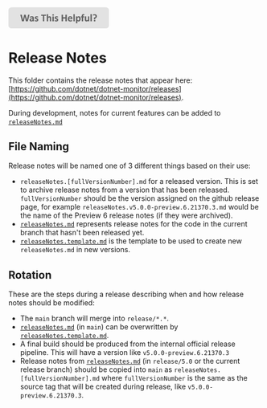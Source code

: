
[<img src=/images/WasThisHelpful.png width="200"/>](https://www.research.net/r/DGDQWXH?src=README)

# Release Notes
This folder contains the release notes that appear here: [https://github.com/dotnet/dotnet-monitor/releases](https://github.com/dotnet/dotnet-monitor/releases).

During development, notes for current features can be added to [`releaseNotes.md`](https://github.com/dotnet/dotnet-monitor/tree/main/documentation/releaseNotes/releaseNotes.md)

## File Naming
Release notes will be named one of 3 different things based on their use:

- `releaseNotes.[fullVersionNumber].md` for a released version. This is set to archive release notes from a version that has been released. `fullVersionNumber` should be the version assigned on the github release page, for example `releaseNotes.v5.0.0-preview.6.21370.3.md` would be the name of the Preview 6 release notes (if they were archived).
- [`releaseNotes.md`](https://github.com/dotnet/dotnet-monitor/tree/main/documentation/releaseNotes/releaseNotes.md) represents release notes for the code in the current branch that hasn't been released yet.
- [`releaseNotes.template.md`](https://github.com/dotnet/dotnet-monitor/tree/main/documentation/releaseNotes/releaseNotes.template.md) is the template to be used to create new `releaseNotes.md` in new versions.

## Rotation
These are the steps during a release describing when and how release notes should be modified:

- The `main` branch will merge into `release/*.*`.
- [`releaseNotes.md`](https://github.com/dotnet/dotnet-monitor/tree/main/documentation/releaseNotes/releaseNotes.md) (in `main`) can be overwritten by [`releaseNotes.template.md`](https://github.com/dotnet/dotnet-monitor/tree/main/documentation/releaseNotes/releaseNotes.template.md).
- A final build should be produced from the internal official release pipeline. This will have a version like `v5.0.0-preview.6.21370.3`
- Release notes from [`releaseNotes.md`](https://github.com/dotnet/dotnet-monitor/tree/release/5.0/documentation/releaseNotes/releaseNotes.md) (in `release/5.0` or the current release branch) should be copied into `main` as `releaseNotes.[fullVersionNumber].md` where `fullVersionNumber` is the same as the source tag that will be created during release, like `v5.0.0-preview.6.21370.3`.

